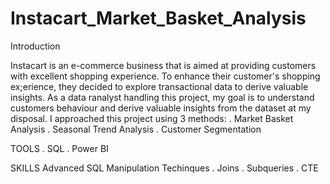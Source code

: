 # Instacart_Market_Basket_Analysis



Introduction

Instacart is an e-commerce business that is aimed at providing customers with excellent shopping experience. To enhance their customer's shopping ex;erience, they decided to explore transactional data to derive valuable insights.
As a data ranalyst handling this project, my goal is to understand customers behaviour and derive valuable insights from the dataset at my disposal.
I approached this project using 3 methods: 
 . Market Basket Analysis
 . Seasonal Trend Analysis
 . Customer Segmentation

 TOOLS
 . SQL
 . Power BI

 SKILLS 
 Advanced SQL Manipulation Techinques
  . Joins
  . Subqueries
  . CTE
